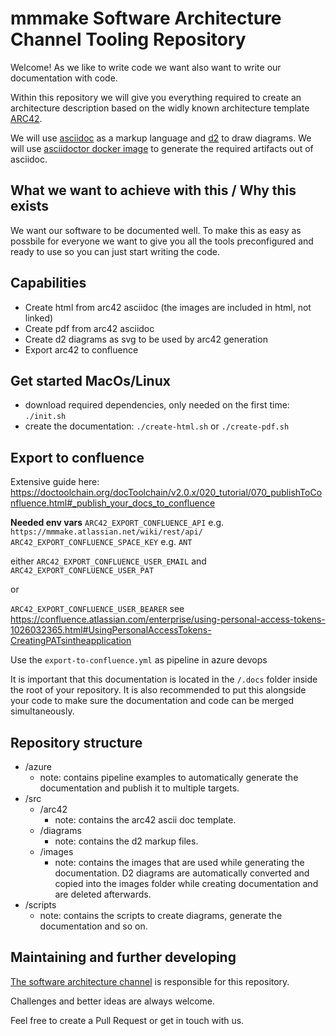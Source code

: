 # mmmake Software Architecture Channel Tooling Repository

Welcome! As we like to write code we want also want to write our documentation with code. 

Within this repository we will give you everything required to create an architecture description 
based on the widly known architecture template [ARC42](https://www.arc42.de/overview/).

We will use [asciidoc](https://asciidoc.org/) as a markup language and [d2](https://d2lang.com/tour/intro/) to draw diagrams. 
We will use [asciidoctor docker image](https://github.com/asciidoctor/docker-asciidoctor) to generate the required artifacts out of asciidoc.

## What we want to achieve with this / Why this exists
We want our software to be documented well. To make this as easy as possbile for everyone we want 
to give you all the tools preconfigured and ready to use so you can just start writing the code.

## Capabilities
- Create html from arc42 asciidoc (the images are included in html, not linked)
- Create pdf from arc42 asciidoc
- Create d2 diagrams as svg to be used by arc42 generation
- Export arc42 to confluence

## Get started MacOs/Linux
- download required dependencies, only needed on the first time: `./init.sh`
- create the documentation: `./create-html.sh` or `./create-pdf.sh` 

## Export to confluence
Extensive guide here: https://doctoolchain.org/docToolchain/v2.0.x/020_tutorial/070_publishToConfluence.html#_publish_your_docs_to_confluence

**Needed env vars**
`ARC42_EXPORT_CONFLUENCE_API` e.g. `https://mmmake.atlassian.net/wiki/rest/api/`
`ARC42_EXPORT_CONFLUENCE_SPACE_KEY` e.g. `ANT`

either `ARC42_EXPORT_CONFLUENCE_USER_EMAIL` and `ARC42_EXPORT_CONFLUENCE_USER_PAT`

or

`ARC42_EXPORT_CONFLUENCE_USER_BEARER` see https://confluence.atlassian.com/enterprise/using-personal-access-tokens-1026032365.html#UsingPersonalAccessTokens-CreatingPATsintheapplication


Use the `export-to-confluence.yml` as pipeline in azure devops

It is important that this documentation is located in the `/.docs` folder inside the root of your repository. It is also recommended to put this alongside your code to make sure the documentation and code can be merged simultaneously.

## Repository structure

- /azure
  - note: contains pipeline examples to automatically generate the documentation and publish it to multiple targets.
- /src
  - /arc42
    - note: contains the arc42 ascii doc template.
  - /diagrams
    - note: contains the d2 markup files.
  - /images
    - note: contains the images that are used while generating the documentation. D2 diagrams are automatically converted and copied into the images folder while creating documentation and are deleted afterwards.
- /scripts
  - note: contains the scripts to create diagrams, generate the documentation and so on.

## Maintaining and further developing 

[The software architecture channel](https://indecagmbh.sharepoint.com/sites/Intranet/SitePages/Channels---Software-Architecture.aspx?web=1) is responsible for this repository. 

Challenges and better ideas are always welcome. 

Feel free to create a Pull Request or get in touch with us.

